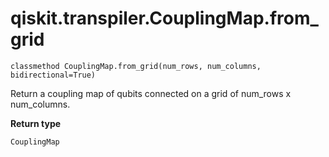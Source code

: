 # qiskit.transpiler.CouplingMap.from\_grid

`classmethod CouplingMap.from_grid(num_rows, num_columns, bidirectional=True)`

Return a coupling map of qubits connected on a grid of num\_rows x num\_columns.

**Return type**

`CouplingMap`
